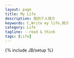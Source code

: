 ```yaml
---
layout: page
title: My Life
description: 我的个人简介
keywords: C,Write my life,简介
category: Life
tagline: --read & think
tags: [Life]
---
```

{% include JB/setup %}

<script src="https://gist.github.com/Jing0/11403586.js"></script>